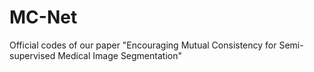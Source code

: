 # MC-Net
Official codes of our paper "Encouraging Mutual Consistency for Semi-supervised Medical Image Segmentation"
